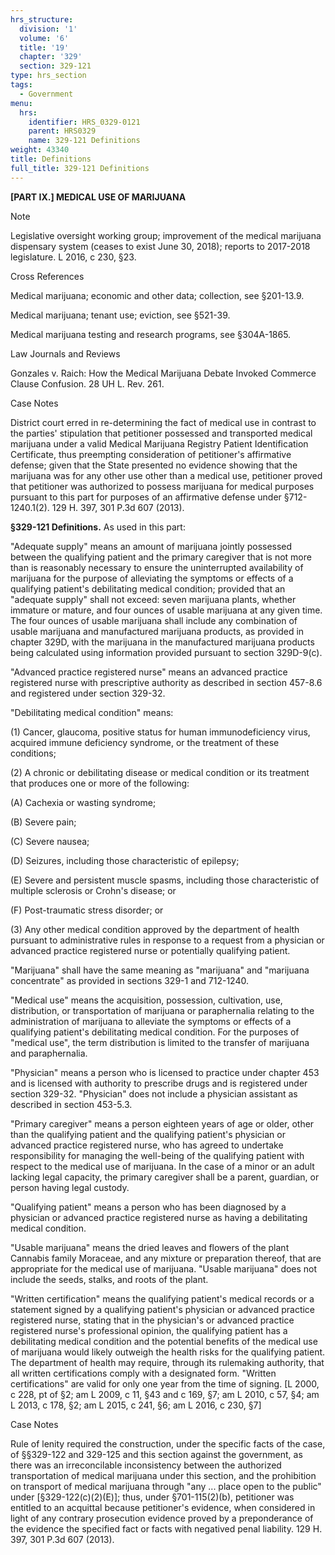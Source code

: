 ```yaml
---
hrs_structure:
  division: '1'
  volume: '6'
  title: '19'
  chapter: '329'
  section: 329-121
type: hrs_section
tags:
  - Government
menu:
  hrs:
    identifier: HRS_0329-0121
    parent: HRS0329
    name: 329-121 Definitions
weight: 43340
title: Definitions
full_title: 329-121 Definitions
---
```

**[PART IX.] MEDICAL USE OF MARIJUANA**

Note

Legislative oversight working group; improvement of the medical marijuana dispensary system (ceases to exist June 30, 2018); reports to 2017-2018 legislature. L 2016, c 230, §23.

Cross References

Medical marijuana; economic and other data; collection, see §201-13.9.

Medical marijuana; tenant use; eviction, see §521-39.

Medical marijuana testing and research programs, see §304A-1865.

Law Journals and Reviews

Gonzales v. Raich: How the Medical Marijuana Debate Invoked Commerce Clause Confusion. 28 UH L. Rev. 261.

Case Notes

District court erred in re-determining the fact of medical use in contrast to the parties' stipulation that petitioner possessed and transported medical marijuana under a valid Medical Marijuana Registry Patient Identification Certificate, thus preempting consideration of petitioner's affirmative defense; given that the State presented no evidence showing that the marijuana was for any other use other than a medical use, petitioner proved that petitioner was authorized to possess marijuana for medical purposes pursuant to this part for purposes of an affirmative defense under §712-1240.1(2). 129 H. 397, 301 P.3d 607 (2013).

**§329-121 Definitions.** As used in this part:

"Adequate supply" means an amount of marijuana jointly possessed between the qualifying patient and the primary caregiver that is not more than is reasonably necessary to ensure the uninterrupted availability of marijuana for the purpose of alleviating the symptoms or effects of a qualifying patient's debilitating medical condition; provided that an "adequate supply" shall not exceed: seven marijuana plants, whether immature or mature, and four ounces of usable marijuana at any given time. The four ounces of usable marijuana shall include any combination of usable marijuana and manufactured marijuana products, as provided in chapter 329D, with the marijuana in the manufactured marijuana products being calculated using information provided pursuant to section 329D-9(c).

"Advanced practice registered nurse" means an advanced practice registered nurse with prescriptive authority as described in section 457-8.6 and registered under section 329-32.

"Debilitating medical condition" means:

(1) Cancer, glaucoma, positive status for human immunodeficiency virus, acquired immune deficiency syndrome, or the treatment of these conditions;

(2) A chronic or debilitating disease or medical condition or its treatment that produces one or more of the following:

(A) Cachexia or wasting syndrome;

(B) Severe pain;

(C) Severe nausea;

(D) Seizures, including those characteristic of epilepsy;

(E) Severe and persistent muscle spasms, including those characteristic of multiple sclerosis or Crohn's disease; or

(F) Post-traumatic stress disorder; or

(3) Any other medical condition approved by the department of health pursuant to administrative rules in response to a request from a physician or advanced practice registered nurse or potentially qualifying patient.

"Marijuana" shall have the same meaning as "marijuana" and "marijuana concentrate" as provided in sections 329-1 and 712-1240.

"Medical use" means the acquisition, possession, cultivation, use, distribution, or transportation of marijuana or paraphernalia relating to the administration of marijuana to alleviate the symptoms or effects of a qualifying patient's debilitating medical condition. For the purposes of "medical use", the term distribution is limited to the transfer of marijuana and paraphernalia.

"Physician" means a person who is licensed to practice under chapter 453 and is licensed with authority to prescribe drugs and is registered under section 329-32\. "Physician" does not include a physician assistant as described in section 453-5.3.

"Primary caregiver" means a person eighteen years of age or older, other than the qualifying patient and the qualifying patient's physician or advanced practice registered nurse, who has agreed to undertake responsibility for managing the well-being of the qualifying patient with respect to the medical use of marijuana. In the case of a minor or an adult lacking legal capacity, the primary caregiver shall be a parent, guardian, or person having legal custody.

"Qualifying patient" means a person who has been diagnosed by a physician or advanced practice registered nurse as having a debilitating medical condition.

"Usable marijuana" means the dried leaves and flowers of the plant Cannabis family Moraceae, and any mixture or preparation thereof, that are appropriate for the medical use of marijuana. "Usable marijuana" does not include the seeds, stalks, and roots of the plant.

"Written certification" means the qualifying patient's medical records or a statement signed by a qualifying patient's physician or advanced practice registered nurse, stating that in the physician's or advanced practice registered nurse's professional opinion, the qualifying patient has a debilitating medical condition and the potential benefits of the medical use of marijuana would likely outweigh the health risks for the qualifying patient. The department of health may require, through its rulemaking authority, that all written certifications comply with a designated form. "Written certifications" are valid for only one year from the time of signing. [L 2000, c 228, pt of §2; am L 2009, c 11, §43 and c 169, §7; am L 2010, c 57, §4; am L 2013, c 178, §2; am L 2015, c 241, §6; am L 2016, c 230, §7]

Case Notes

Rule of lenity required the construction, under the specific facts of the case, of §§329-122 and 329-125 and this section against the government, as there was an irreconcilable inconsistency between the authorized transportation of medical marijuana under this section, and the prohibition on transport of medical marijuana through "any ... place open to the public" under [§329-122(c)(2)(E)]; thus, under §701-115(2)(b), petitioner was entitled to an acquittal because petitioner's evidence, when considered in light of any contrary prosecution evidence proved by a preponderance of the evidence the specified fact or facts with negatived penal liability. 129 H. 397, 301 P.3d 607 (2013).